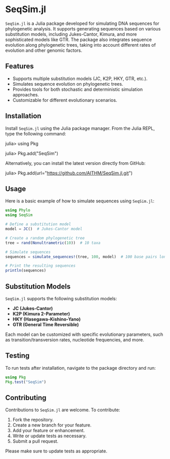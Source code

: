 # SeqSim.jl

`SeqSim.jl` is a Julia package developed for simulating DNA sequences for phylogenetic analysis. It supports generating sequences based on various substitution models, including Jukes-Cantor, Kimura, and more sophisticated models like GTR. The package also integrates sequence evolution along phylogenetic trees, taking into account different rates of evolution and other genomic factors.

## Features
- Supports multiple substitution models (JC, K2P, HKY, GTR, etc.).
- Simulates sequence evolution on phylogenetic trees.
- Provides tools for both stochastic and deterministic simulation approaches.
- Customizable for different evolutionary scenarios.

## Installation

Install `SeqSim.jl` using the Julia package manager. From the Julia REPL, type the following command:


julia> using Pkg

julia> Pkg.add("SeqSim")


Alternatively, you can install the latest version directly from GitHub:


julia> Pkg.add(url="https://github.com/AITHM/SeqSim.jl.git")



## Usage

Here is a basic example of how to simulate sequences using `SeqSim.jl`:

```julia
using Phylo
using SeqSim

# Define a substitution model
model = JC()  # Jukes-Cantor model

# Create a random phylogenetic tree
tree = rand(Nonultrametric(10))  # 10 taxa

# Simulate sequences
sequences = simulate_sequences!(tree, 100, model)  # 100 base pairs long sequences

# Print the resulting sequences
println(sequences)
```

## Substitution Models

`SeqSim.jl` supports the following substitution models:
- **JC (Jukes-Cantor)**
- **K2P (Kimura 2-Parameter)**
- **HKY (Hasegawa-Kishino-Yano)**
- **GTR (General Time Reversible)**

Each model can be customized with specific evolutionary parameters, such as transition/transversion rates, nucleotide frequencies, and more.

## Testing

To run tests after installation, navigate to the package directory and run:

```julia
using Pkg
Pkg.test("SeqSim")
```



## Contributing

Contributions to `SeqSim.jl` are welcome. To contribute:
1. Fork the repository.
2. Create a new branch for your feature.
3. Add your feature or enhancement.
4. Write or update tests as necessary.
5. Submit a pull request.

Please make sure to update tests as appropriate.

